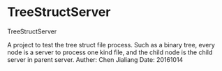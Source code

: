 # TreeStructServer
TreeStructServer

A project to test the tree struct file process.
Such as a binary tree, every node is a server to process one kind file, and the child node is the child server in parent server.
Auther: Chen Jialiang
Date: 20161014
